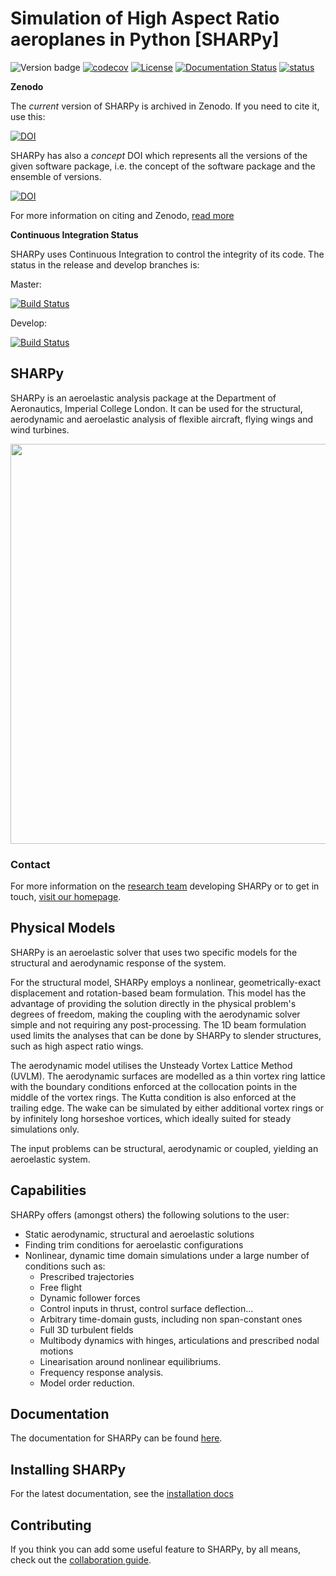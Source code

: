 # Simulation of High Aspect Ratio aeroplanes in Python [SHARPy]

![Version badge](https://img.shields.io/endpoint.svg?url=https%3A%2F%2Fraw.githubusercontent.com%2FImperialCollegeLondon%2Fsharpy%2Fmaster%2F.version.json)
[![codecov](https://codecov.io/gh/ImperialCollegeLondon/sharpy/branch/master/graph/badge.svg)](https://codecov.io/gh/ImperialCollegeLondon/sharpy)
[![License](https://img.shields.io/badge/License-BSD%203--Clause-blue.svg)](https://opensource.org/licenses/BSD-3-Clause) 
[![Documentation Status](https://readthedocs.org/projects/ic-sharpy/badge/?version=master)](https://ic-sharpy.readthedocs.io/en/master/?badge=master)
[![status](https://joss.theoj.org/papers/f7ccd562160f1a54f64a81e90f5d9af9/status.svg)](https://joss.theoj.org/papers/f7ccd562160f1a54f64a81e90f5d9af9)

__Zenodo__

The _current_ version of SHARPy is archived in Zenodo. If you need to cite it, use this: 


[![DOI](https://zenodo.org/badge/70235936.svg)](https://zenodo.org/badge/latestdoi/70235936)


SHARPy has also a _concept_ DOI which represents all the versions of the given software package, i.e. the concept of 
the software package and the ensemble of versions.

[![DOI](https://zenodo.org/badge/DOI/10.5281/zenodo.3531965.svg)](https://doi.org/10.5281/zenodo.3531965)

For more information on citing and Zenodo, [read more](https://help.zenodo.org/#versioning)

__Continuous Integration Status__

SHARPy uses Continuous Integration to control the integrity of its code. The status in the release and develop branches
is:

Master:

[![Build Status](https://travis-ci.org/ImperialCollegeLondon/sharpy.svg?branch=master)](https://travis-ci.org/ImperialCollegeLondon/sharpy) 

Develop:

[![Build Status](https://travis-ci.org/ImperialCollegeLondon/sharpy.svg?branch=develop)](https://travis-ci.org/ImperialCollegeLondon/sharpy)

## SHARPy

SHARPy is an aeroelastic analysis package at the Department of Aeronautics, Imperial
College London. It can be used for the structural, aerodynamic and aeroelastic analysis of flexible aircraft, flying
wings and wind turbines.

<img src="https://github.com/ImperialCollegeLondon/sharpy/raw/master/docs/source/media/XHALE-render.jpg" width=640>

### Contact 

For more information on the [research team](http://www.imperial.ac.uk/aeroelastics/people/) developing SHARPy or to get in touch, [visit our homepage](http://www.imperial.ac.uk/aeroelastics).

## Physical Models

SHARPy is an aeroelastic solver that uses two specific models for the structural and aerodynamic response of the system.

For the structural model, SHARPy employs a nonlinear, geometrically-exact displacement and rotation-based beam formulation.
This model has the advantage of providing the solution directly in the physical problem's degrees of freedom, making the 
coupling with the aerodynamic solver simple and not requiring any post-processing. The 1D beam formulation used limits 
the analyses that can be done by SHARPy to slender structures, such as high aspect ratio wings.

The aerodynamic model utilises the Unsteady Vortex Lattice Method (UVLM). The aerodynamic surfaces are modelled as a thin
vortex ring lattice with the boundary conditions enforced at the collocation points in the middle of the vortex rings.
The Kutta condition is also enforced at the trailing edge. The wake can be simulated by either additional vortex rings 
or by infinitely long horseshoe vortices, which ideally suited for steady simulations only.

The input problems can be structural, aerodynamic or coupled, yielding an aeroelastic system.

## Capabilities

SHARPy offers (amongst others) the following solutions to the user:
* Static aerodynamic, structural and aeroelastic solutions
* Finding trim conditions for aeroelastic configurations
* Nonlinear, dynamic time domain simulations under a large number of conditions such as:
    + Prescribed trajectories
    + Free flight
    + Dynamic follower forces
    + Control inputs in thrust, control surface deflection...
    + Arbitrary time-domain gusts, including non span-constant ones
    + Full 3D turbulent fields
    + Multibody dynamics with hinges, articulations and prescribed nodal motions
    + Linearisation around nonlinear equilibriums.
    + Frequency response analysis.
    + Model order reduction.
    
## Documentation

The documentation for SHARPy can be found [here](http://ic-sharpy.readthedocs.io).

## Installing SHARPy

For the latest documentation, see the [installation docs](https://ic-sharpy.readthedocs.io/en/latest/content/installation.html)

## Contributing

If you think you can add some useful feature to SHARPy, by all means, check out
the [collaboration guide](https://ic-sharpy.readthedocs.io/en/latest/content/contributing.html).

